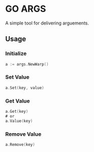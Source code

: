 # GO ARGS

A simple tool for delivering arguements.

## Usage

### Initialize

```go
a := args.NewWarp()
```

### Set Value

```go
a.Set(key, value)
```

### Get Value

```go
a.Get(key)
# or
a.Value(key)
```

### Remove Value

```go
a.Remove(key)
```